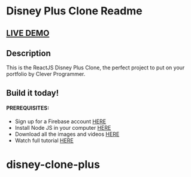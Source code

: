# Disney Plus Clone Readme

## <a href="https://disney-clone-d1e27.firebaseapp.com" target="_blank">LIVE DEMO</a>

## Description
This is the ReactJS Disney Plus Clone, the perfect project to put on your portfolio by Clever Programmer.

## Build it today!

#### PREREQUISITES:
- Sign up for a Firebase account <a href='https://firebase.google.com'>HERE</a>
- Install Node JS in your computer <a href='https://nodejs.org/en/'>HERE</a>
- Download all the images and videos <a href='https://drive.google.com/drive/folders/13SvUkXPh7ZC1FRtp62VKFi572elZyxi8?usp=sharing'>HERE</a>
- Watch full tutorial <a href='https://www.youtube.com/watch?v=R_OERlafbmw'>HERE</a>
# disney-clone-plus
